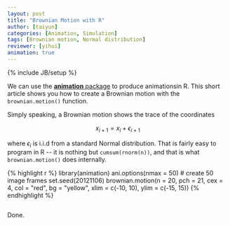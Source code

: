 ```yaml
---
layout: post
title: "Brownian Motion with R"
author: [taiyun]
categories: [Animation, Simulation]
tags: [Brownian motion, Normal distribution]
reviewer: [yihui]
animation: true
---
```

{% include JB/setup %}

We can use the [**animation** package](http://yihui.name/animation) to produce animationsin R. This short article shows you how to create a Brownian motion with the `brownian.motion()` function.

Simply speaking, a Brownian motion shows the trace of the coordinates

$$x_{i+1}=x_{i}+\epsilon_{i+1}$$

where $\epsilon_i$ is i.i.d from a standard Normal distribution. That is fairly easy to program in R -- it is nothing but `cumsum(rnorm(n))`, and that is what `brownian.motion()` does internally.


{% highlight r %}
library(animation)
ani.options(nmax = 50)  # create 50 image frames
set.seed(20121106)
brownian.motion(n = 20, pch = 21, cex = 4, col = "red", bg = "yellow", 
    xlim = c(-10, 10), ylim = c(-15, 15))
{% endhighlight %}


<div class="scianimator">
<div id="bw_fun" style="display: inline-block;">
</div>
</div>
<script type="text/javascript">
  (function($) {
    $(document).ready(function() {
      var imgs = Array(50);
      for (i=0; ; i++) {
        if (i == imgs.length) break;
        imgs[i] = "http://animation.r-forge.r-project.org/vistat/2012-11-06-brownian-motion-with-r/bw-fun" + (i + 1) + ".png";
      }
      $("#bw_fun").scianimator({
          "images": imgs,
          "delay": 200,
          "controls": ["first", "previous", "play", "next", "last", "loop", "speed"],
      });
      $("#bw_fun").scianimator("play");
    });
  })(jQuery);
</script>


Done.
